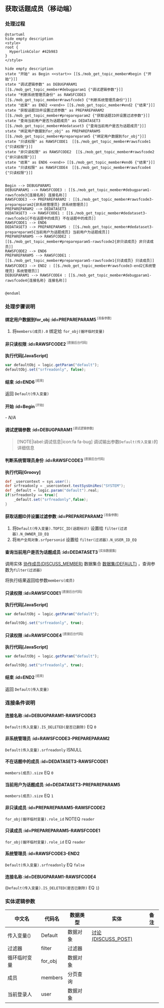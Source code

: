## 获取话题成员（移动端） <!-- {docsify-ignore-all} -->

   

### 处理过程

```plantuml
@startuml
hide empty description
<style>
root {
  HyperlinkColor #42b983
}
</style>

hide empty description
state "开始" as Begin <<start>> [[$./mob_get_topic_member#begin {"开始"}]]
state "调试逻辑参数" as DEBUGPARAM1  [[$./mob_get_topic_member#debugparam1 {"调试逻辑参数"}]]
state "判断系统管理员身份" as RAWSFCODE3  [[$./mob_get_topic_member#rawsfcode3 {"判断系统管理员身份"}]]
state "结束" as END2 <<end>> [[$./mob_get_topic_member#end2 {"结束"}]]
state "获取话题ID并设置过滤参数" as PREPAREPARAM2  [[$./mob_get_topic_member#prepareparam2 {"获取话题ID并设置过滤参数"}]]
state "查询当前用户是否为话题成员" as DEDATASET3  [[$./mob_get_topic_member#dedataset3 {"查询当前用户是否为话题成员"}]]
state "绑定用户数据到for_obj" as PREPAREPARAM5  [[$./mob_get_topic_member#prepareparam5 {"绑定用户数据到for_obj"}]]
state "只读权限" as RAWSFCODE1  [[$./mob_get_topic_member#rawsfcode1 {"只读权限"}]]
state "非只读权限" as RAWSFCODE2  [[$./mob_get_topic_member#rawsfcode2 {"非只读权限"}]]
state "结束" as END6 <<end>> [[$./mob_get_topic_member#end6 {"结束"}]]
state "只读权限" as RAWSFCODE4  [[$./mob_get_topic_member#rawsfcode4 {"只读权限"}]]


Begin --> DEBUGPARAM1
DEBUGPARAM1 --> RAWSFCODE3 : [[$./mob_get_topic_member#debugparam1-rawsfcode3{连接名称} 连接名称]]
RAWSFCODE3 --> PREPAREPARAM2 : [[$./mob_get_topic_member#rawsfcode3-prepareparam2{非系统管理员} 非系统管理员]]
PREPAREPARAM2 --> DEDATASET3
DEDATASET3 --> RAWSFCODE1 : [[$./mob_get_topic_member#dedataset3-rawsfcode1{不在话题中的成员} 不在话题中的成员]]
RAWSFCODE1 --> END6
DEDATASET3 --> PREPAREPARAM5 : [[$./mob_get_topic_member#dedataset3-prepareparam5{当前用户为话题成员} 当前用户为话题成员]]
PREPAREPARAM5 --> RAWSFCODE2 : [[$./mob_get_topic_member#prepareparam5-rawsfcode2{非只读成员} 非只读成员]]
RAWSFCODE2 --> END6
PREPAREPARAM5 --> RAWSFCODE1 : [[$./mob_get_topic_member#prepareparam5-rawsfcode1{只读成员} 只读成员]]
RAWSFCODE3 --> END2 : [[$./mob_get_topic_member#rawsfcode3-end2{系统管理员} 系统管理员]]
DEBUGPARAM1 --> RAWSFCODE4 : [[$./mob_get_topic_member#debugparam1-rawsfcode4{连接名称} 连接名称]]


@enduml
```


### 处理步骤说明

#### 绑定用户数据到for_obj :id=PREPAREPARAM5<sup class="footnote-symbol"> <font color=gray size=1>[准备参数]</font></sup>



1. 将`members(成员).0` 绑定给  `for_obj(循环临时变量)`

#### 非只读权限 :id=RAWSFCODE2<sup class="footnote-symbol"> <font color=gray size=1>[直接后台代码]</font></sup>



<p class="panel-title"><b>执行代码[JavaScript]</b></p>

```javascript
var defaultObj = logic.getParam("default");
defaultObj.set("srfreadonly", false);
```

#### 结束 :id=END6<sup class="footnote-symbol"> <font color=gray size=1>[结束]</font></sup>



返回 `Default(传入变量)`

#### 开始 :id=Begin<sup class="footnote-symbol"> <font color=gray size=1>[开始]</font></sup>



*- N/A*
#### 调试逻辑参数 :id=DEBUGPARAM1<sup class="footnote-symbol"> <font color=gray size=1>[调试逻辑参数]</font></sup>



> [!NOTE|label:调试信息|icon:fa fa-bug]
> 调试输出参数`Default(传入变量)`的详细信息


#### 判断系统管理员身份 :id=RAWSFCODE3<sup class="footnote-symbol"> <font color=gray size=1>[直接后台代码]</font></sup>



<p class="panel-title"><b>执行代码[Groovy]</b></p>

```groovy
def _usercontext = sys.user();
def srfreadonly = _usercontext.testSysUniRes("SYSTEM");
def _default = logic.param("default").real;
if(srfreadonly == true){
    _default.set("srfreadonly",false);
}
```

#### 获取话题ID并设置过滤参数 :id=PREPAREPARAM2<sup class="footnote-symbol"> <font color=gray size=1>[准备参数]</font></sup>



1. 将`Default(传入变量).TOPIC_ID(话题标识)` 设置给  `filter(过滤器).N_OWNER_ID_EQ`
2. 将`用户全局对象.srfpersonid` 设置给  `filter(过滤器).N_USER_ID_EQ`

#### 查询当前用户是否为话题成员 :id=DEDATASET3<sup class="footnote-symbol"> <font color=gray size=1>[实体数据集]</font></sup>



调用实体 [协作成员(DISCUSS_MEMBER)](module/Team/discuss_member.md) 数据集合 [数据集(DEFAULT)](module/Team/discuss_member#数据集合) ，查询参数为`filter(过滤器)`

将执行结果返回给参数`members(成员)`

#### 只读权限 :id=RAWSFCODE1<sup class="footnote-symbol"> <font color=gray size=1>[直接后台代码]</font></sup>



<p class="panel-title"><b>执行代码[JavaScript]</b></p>

```javascript
var defaultObj = logic.getParam("default");

defaultObj.set("srfreadonly", true);
```

#### 只读权限 :id=RAWSFCODE4<sup class="footnote-symbol"> <font color=gray size=1>[直接后台代码]</font></sup>



<p class="panel-title"><b>执行代码[JavaScript]</b></p>

```javascript
var defaultObj = logic.getParam("default");

defaultObj.set("srfreadonly", true);
```

#### 结束 :id=END2<sup class="footnote-symbol"> <font color=gray size=1>[结束]</font></sup>



返回 `Default(传入变量)`


### 连接条件说明
#### 连接名称 :id=DEBUGPARAM1-RAWSFCODE3

`Default(传入变量).IS_DELETED(是否已删除)` EQ `0`
#### 非系统管理员 :id=RAWSFCODE3-PREPAREPARAM2

`Default(传入变量).srfreadonly` ISNULL
#### 不在话题中的成员 :id=DEDATASET3-RAWSFCODE1

`members(成员).size` EQ `0`
#### 当前用户为话题成员 :id=DEDATASET3-PREPAREPARAM5

`members(成员).size` EQ `1`
#### 非只读成员 :id=PREPAREPARAM5-RAWSFCODE2

`for_obj(循环临时变量).role_id` NOTEQ `reader`
#### 只读成员 :id=PREPAREPARAM5-RAWSFCODE1

`for_obj(循环临时变量).role_id` EQ `reader`
#### 系统管理员 :id=RAWSFCODE3-END2

`Default(传入变量).srfreadonly` EQ `false`
#### 连接名称 :id=DEBUGPARAM1-RAWSFCODE4

(`Default(传入变量).IS_DELETED(是否已删除)` EQ `1`)


### 实体逻辑参数

|    中文名   |    代码名    |  数据类型    |  实体   |备注 |
| --------| --------| -------- | -------- | --------   |
|传入变量(<i class="fa fa-check"/></i>)|Default|数据对象|[讨论(DISCUSS_POST)](module/Team/discuss_post.md)||
|过滤器|filter|过滤器|||
|循环临时变量|for_obj|数据对象|||
|成员|members|分页查询|||
|当前登录人|user|数据对象|||
